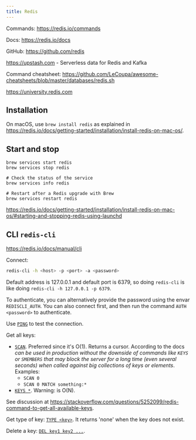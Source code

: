```yaml
---
title: Redis
---
```


Commands: https://redis.io/commands

Docs: https://redis.io/docs

GitHub: https://github.com/redis

https://upstash.com - Serverless data for Redis and Kafka

Command cheatsheet: https://github.com/LeCoupa/awesome-cheatsheets/blob/master/databases/redis.sh

https://university.redis.com

## Installation

On macOS, use `brew install redis` as explained in https://redis.io/docs/getting-started/installation/install-redis-on-mac-os/.

## Start and stop

```shell
brew services start redis
brew services stop redis

# Check the status of the service
brew services info redis

# Restart after a Redis upgrade with Brew
brew services restart redis
```

https://redis.io/docs/getting-started/installation/install-redis-on-mac-os/#starting-and-stopping-redis-using-launchd

## CLI `redis-cli`

https://redis.io/docs/manual/cli

Connect:

```bash
redis-cli -h <host> -p <port> -a <password>
```

Default address is 127.0.0.1 and default port is 6379, so doing `redis-cli` is like doing `redis-cli -h 127.0.0.1 -p 6379`.

To authenticate, you can alternatively provide the password using the envar `REDISCLI_AUTH`. You can also connect first, and then run the command `AUTH <password>` to authenticate.

Use [`PING`](https://redis.io/commands/ping/) to test the connection.

Get all keys:

- [`SCAN`](https://redis.io/commands/scan/). Preferred since it's O(1). Returns a cursor. According to the docs _can be used in production without the downside of commands like `KEYS` or `SMEMBERS` that may block the server for a long time (even several seconds) when called against big collections of keys or elements_. Examples:
  - `SCAN 0`
  - `SCAN 0 MATCH something:*`
- [`KEYS *`](https://redis.io/commands/keys/). Warning: is O(N).

See discussion at https://stackoverflow.com/questions/5252099/redis-command-to-get-all-available-keys.

Get type of key: [`TYPE <key>`](https://redis.io/commands/type/). It returns 'none' when the key does not exist.

Delete a key: [`DEL key1 key2 ...`](https://redis.io/commands/del/).
